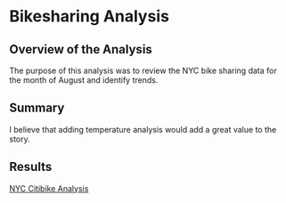 # Bikesharing Analysis

## Overview of the Analysis 
The purpose of this analysis was to review the NYC bike sharing data for the month of August and identify trends. 

## Summary
I believe that adding temperature analysis would add a great value to the story. 

## Results

[NYC Citibike Analysis](https://public.tableau.com/views/NYCCitibikeAnalysis_16759258756270/NYCCitibikeAnalysis?:language=en-US&publish=yes&:display_count=n&:origin=viz_share_link)
